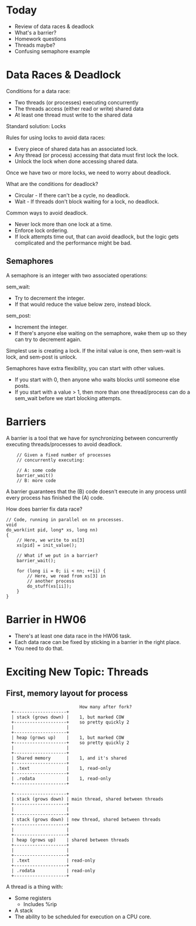 
# Today

 - Review of data races & deadlock
 - What's a barrier?
 - Homework questions
 - Threads maybe?
 - Confusing semaphore example

# Data Races & Deadlock

Conditions for a data race:

 - Two threads (or processes) executing concurrently
 - The threads access (either read or write)
   shared data
 - At least one thread must write to the shared data

Standard solution: Locks

Rules for using locks to avoid data races:

 - Every piece of shared data has an associated lock.
 - Any thread (or process) accessing that data must
   first lock the lock.
 - Unlock the lock when done accessing shared data.

Once we have two or more locks, we need to worry about
deadlock.

What are the conditions for deadlock?

 - Circular - If there can't be a cycle, no deadlock.
 - Wait - If threads don't block waiting for a lock,
          no deadlock.

Common ways to avoid deadlock.

 - Never lock more than one lock at a time.
 - Enforce lock ordering.
 - If lock attempts time out, that can avoid deadlock,
   but the logic gets complicated and the performance
   might be bad.

## Semaphores

A semaphore is an integer with two associated operations:

sem_wait:

 - Try to decrement the integer.
 - If that would reduce the value below zero, instead
   block.

sem_post:

 - Increment the integer.
 - If there's anyone else waiting on the semaphore,
   wake them up so they can try to decrement again.

Simplest use is creating a lock. If the inital value
is one, then sem-wait is lock, and sem-post is unlock.

Semaphores have extra flexibility, you can start
with other values.

 - If you start with 0, then anyone who waits
   blocks until someone else posts.
 - If you start with a value > 1, then more than one
   thread/process can do a sem_wait before we start
   blocking attempts.

# Barriers

A barrier is a tool that we have for synchronizing
between concurrently executing threads/processes to
avoid deadlock.

```
    // Given a fixed number of processes
    // concurrently executing:

    // A: some code
    barrier_wait()
    // B: more code
```

A barrier guarantees that the (B) code doesn't execute
in any process until every process has finished
the (A) code.

How does barrier fix data race?

```
// Code, running in parallel on nn processes.
void
do_work(int pid, long* xs, long nn)
{
    // Here, we write to xs[3]
    xs[pid] = init_value();
    
    // What if we put in a barrier?
    barrier_wait();

    for (long ii = 0; ii < nn; ++ii) {
        // Here, we read from xs[3] in
        // another process
        do_stuff(xs[ii]);
    }
}
```


# Barrier in HW06

 - There's at least one data race in the HW06
   task.
 - Each data race can be fixed by sticking in
   a barrier in the right place.
 - You need to do that.


# Exciting New Topic: Threads

## First, memory layout for process

```
                            How many after fork?
  +--------------------+
  | stack (grows down) |    1, but marked COW
  +--------------------+    so pretty quickly 2
  |                    | 
  +--------------------+
  | heap (grows up)    |    1, but marked COW
  +--------------------+    so pretty quickly 2
  |                    |
  +--------------------+
  | Shared memory      |    1, and it's shared
  +--------------------+
  | .text              |    1, read-only
  +--------------------+
  | .rodata            |    1, read-only
  +--------------------+
```


```
  +--------------------+
  | stack (grows down) | main thread, shared between threads
  +--------------------+
  |                    | 
  +--------------------+
  | stack (grows down) | new thread, shared between threads
  +--------------------+
  |                    | 
  +--------------------+
  | heap (grows up)    | shared between threads
  +--------------------+
  |                    |
  +--------------------+
  | .text              | read-only
  +--------------------+ 
  | .rodata            | read-only
  +--------------------+
```

A thread is a thing with:

 - Some registers
   - Includes %rip
 - A stack
 - The ability to be scheduled for execution
   on a CPU core.

